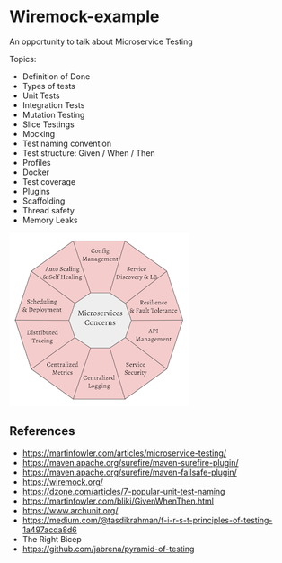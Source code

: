 # Wiremock-example

An opportunity to talk about Microservice Testing

Topics:

- Definition of Done
- Types of tests
- Unit Tests
- Integration Tests
- Mutation Testing
- Slice Testings
- Mocking
- Test naming convention
- Test structure: Given / When / Then
- Profiles
- Docker
- Test coverage
- Plugins
- Scaffolding
- Thread safety
- Memory Leaks

![](docs/ms.png)

## References

- https://martinfowler.com/articles/microservice-testing/
- https://maven.apache.org/surefire/maven-surefire-plugin/
- https://maven.apache.org/surefire/maven-failsafe-plugin/
- https://wiremock.org/
- https://dzone.com/articles/7-popular-unit-test-naming
- https://martinfowler.com/bliki/GivenWhenThen.html
- https://www.archunit.org/
- https://medium.com/@tasdikrahman/f-i-r-s-t-principles-of-testing-1a497acda8d6
- The Right Bicep
- https://github.com/jabrena/pyramid-of-testing
